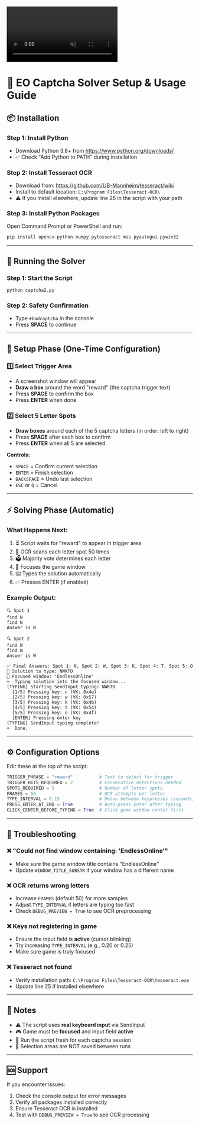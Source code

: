 
<video src="https://raw.githubusercontent.com/HelloSpaghettiBot/EO-Captcha-Solver/main/screen-20251029-073456~2.mp4"
       controls
       loop
       muted
       playsinline
       style="max-width:100%;height:auto;">
</video>


# 🧠 EO Captcha Solver Setup & Usage Guide

## 📦 Installation

### Step 1: Install Python
- Download Python 3.8+ from https://www.python.org/downloads/
- ✅ Check "Add Python to PATH" during installation

### Step 2: Install Tesseract OCR
- Download from: https://github.com/UB-Mannheim/tesseract/wiki
- Install to default location: `C:\Program Files\Tesseract-OCR\`
- ⚠️ If you install elsewhere, update line 25 in the script with your path

### Step 3: Install Python Packages
Open Command Prompt or PowerShell and run:
```bash
pip install opencv-python numpy pytesseract mss pyautogui pywin32
```

---

## 🚀 Running the Solver

### Step 1: Start the Script
```bash
python captcha2.py
```

### Step 2: Safety Confirmation
- Type `#badcaptcha` in the console
- Press **SPACE** to continue

---

## 🎯 Setup Phase (One-Time Configuration)

### 1️⃣ Select Trigger Area
- A screenshot window will appear
- **Draw a box** around the word "reward" (the captcha trigger text)
- Press **SPACE** to confirm the box
- Press **ENTER** when done

### 2️⃣ Select 5 Letter Spots
- **Draw boxes** around each of the 5 captcha letters (in order: left to right)
- Press **SPACE** after each box to confirm
- Press **ENTER** when all 5 are selected

**Controls:**
- `SPACE` = Confirm current selection
- `ENTER` = Finish selection
- `BACKSPACE` = Undo last selection
- `ESC` or `Q` = Cancel

---

## ⚡ Solving Phase (Automatic)

### What Happens Next:
1. ⏳ Script waits for "reward" to appear in trigger area
2. 📸 OCR scans each letter spot 50 times
3. 🗳️ Majority vote determines each letter
4. 🎯 Focuses the game window
5. ⌨️ Types the solution automatically
6. ✅ Presses ENTER (if enabled)

### Example Output:
```
🔍 Spot 1
find N
find N
Answer is N

🔍 Spot 2
find W
find W
Answer is W

✅ Final Answers: Spot 1: N, Spot 2: W, Spot 3: K, Spot 4: T, Spot 5: O
📨 Solution to type: NWKTO
🎯 Focused window: 'EndlessOnline'
⌨️  Typing solution into the focused window...
[TYPING] Starting SendInput typing: NWKTO
  [1/5] Pressing key: n (VK: 0x4e)
  [2/5] Pressing key: w (VK: 0x57)
  [3/5] Pressing key: k (VK: 0x4b)
  [4/5] Pressing key: t (VK: 0x54)
  [5/5] Pressing key: o (VK: 0x4f)
  [ENTER] Pressing enter key
[TYPING] SendInput typing complete!
⌨️  Done.
```

---

## ⚙️ Configuration Options

Edit these at the top of the script:
```python
TRIGGER_PHRASE = "reward"          # Text to detect for trigger
TRIGGER_HITS_REQUIRED = 2          # Consecutive detections needed
SPOTS_REQUIRED = 5                 # Number of letter spots
FRAMES = 50                        # OCR attempts per letter
TYPE_INTERVAL = 0.15               # Delay between keypresses (seconds)
PRESS_ENTER_AT_END = True          # Auto-press Enter after typing
CLICK_CENTER_BEFORE_TYPING = True  # Click game window center first
```

---

## 🐛 Troubleshooting

### ❌ "Could not find window containing: 'EndlessOnline'"
- Make sure the game window title contains "EndlessOnline"
- Update `WINDOW_TITLE_SUBSTR` if your window has a different name

### ❌ OCR returns wrong letters
- Increase `FRAMES` (default 50) for more samples
- Adjust `TYPE_INTERVAL` if letters are typing too fast
- Check `DEBUG_PREVIEW = True` to see OCR preprocessing

### ❌ Keys not registering in game
- Ensure the input field is **active** (cursor blinking)
- Try increasing `TYPE_INTERVAL` (e.g., 0.20 or 0.25)
- Make sure game is truly focused

### ❌ Tesseract not found
- Verify installation path: `C:\Program Files\Tesseract-OCR\tesseract.exe`
- Update line 25 if installed elsewhere

---

## 📝 Notes

- ⚠️ The script uses **real keyboard input** via SendInput
- 🎮 Game must be **focused** and input field **active**
- 🔄 Run the script fresh for each captcha session
- 💾 Selection areas are NOT saved between runs

---

## 🆘 Support

If you encounter issues:
1. Check the console output for error messages
2. Verify all packages installed correctly
3. Ensure Tesseract OCR is installed
4. Test with `DEBUG_PREVIEW = True` to see OCR processing
